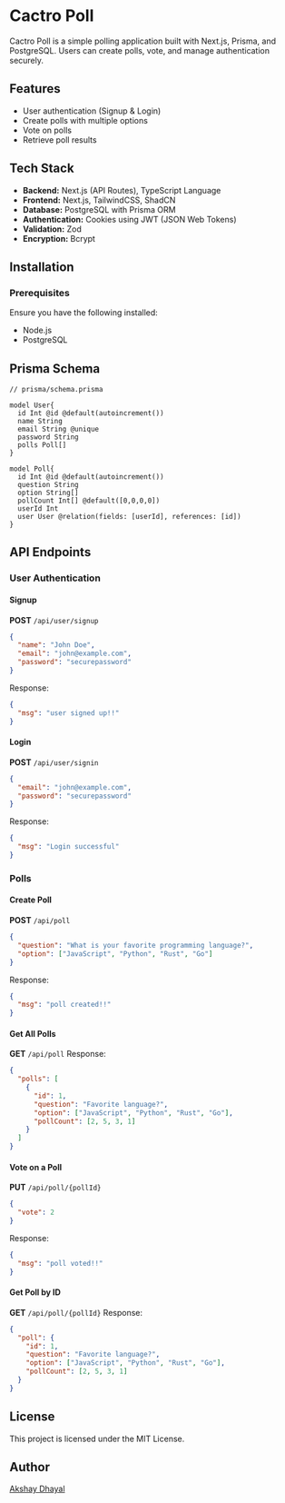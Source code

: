 # Cactro Poll

Cactro Poll is a simple polling application built with Next.js, Prisma, and PostgreSQL. Users can create polls, vote, and manage authentication securely.

## Features
- User authentication (Signup & Login)
- Create polls with multiple options
- Vote on polls
- Retrieve poll results

## Tech Stack
- **Backend:** Next.js (API Routes), TypeScript Language
- **Frontend:** Next.js, TailwindCSS, ShadCN
- **Database:** PostgreSQL with Prisma ORM
- **Authentication:** Cookies using JWT (JSON Web Tokens)
- **Validation:** Zod
- **Encryption:** Bcrypt

## Installation

### Prerequisites
Ensure you have the following installed:
- Node.js
- PostgreSQL


## Prisma Schema
```prisma
// prisma/schema.prisma

model User{
  id Int @id @default(autoincrement())
  name String
  email String @unique
  password String
  polls Poll[]
}

model Poll{
  id Int @id @default(autoincrement())
  question String
  option String[]
  pollCount Int[] @default([0,0,0,0])
  userId Int
  user User @relation(fields: [userId], references: [id])
}
```

## API Endpoints

### User Authentication
#### Signup
**POST** `/api/user/signup`
```json
{
  "name": "John Doe",
  "email": "john@example.com",
  "password": "securepassword"
}
```
Response:
```json
{
  "msg": "user signed up!!"
}
```

#### Login
**POST** `/api/user/signin`
```json
{
  "email": "john@example.com",
  "password": "securepassword"
}
```
Response:
```json
{
  "msg": "Login successful"
}
```

### Polls
#### Create Poll
**POST** `/api/poll`
```json
{
  "question": "What is your favorite programming language?",
  "option": ["JavaScript", "Python", "Rust", "Go"]
}
```
Response:
```json
{
  "msg": "poll created!!"
}
```

#### Get All Polls
**GET** `/api/poll`
Response:
```json
{
  "polls": [
    {
      "id": 1,
      "question": "Favorite language?",
      "option": ["JavaScript", "Python", "Rust", "Go"],
      "pollCount": [2, 5, 3, 1]
    }
  ]
}
```

#### Vote on a Poll
**PUT** `/api/poll/{pollId}`
```json
{
  "vote": 2
}
```
Response:
```json
{
  "msg": "poll voted!!"
}
```

#### Get Poll by ID
**GET** `/api/poll/{pollId}`
Response:
```json
{
  "poll": {
    "id": 1,
    "question": "Favorite language?",
    "option": ["JavaScript", "Python", "Rust", "Go"],
    "pollCount": [2, 5, 3, 1]
  }
}
```

## License
This project is licensed under the MIT License.

## Author
[Akshay Dhayal](https://github.com/akshaydhayal)

